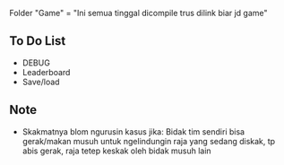 Folder "Game" = "Ini semua tinggal dicompile trus dilink biar jd game"

## To Do List
- DEBUG
- Leaderboard
- Save/load

## Note
- Skakmatnya blom ngurusin kasus jika:
Bidak tim sendiri bisa gerak/makan musuh untuk ngelindungin raja yang sedang diskak, tp abis gerak, raja tetep keskak oleh bidak musuh lain 
